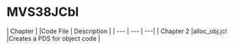 # MVS38JCbl

| Chapter | |Code File | Description |
| --- | --- | ---|
| Chapter 2 |alloc_obj.jcl |Creates a PDS for object code |
